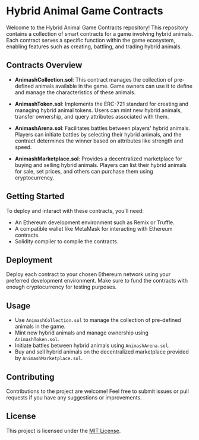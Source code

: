 # Hybrid Animal Game Contracts

Welcome to the Hybrid Animal Game Contracts repository! This repository contains a collection of smart contracts for a game involving hybrid animals. Each contract serves a specific function within the game ecosystem, enabling features such as creating, battling, and trading hybrid animals.

## Contracts Overview

- **AnimashCollection.sol**: This contract manages the collection of pre-defined animals available in the game. Game owners can use it to define and manage the characteristics of these animals.

- **AnimashToken.sol**: Implements the ERC-721 standard for creating and managing hybrid animal tokens. Users can mint new hybrid animals, transfer ownership, and query attributes associated with them.

- **AnimashArena.sol**: Facilitates battles between players' hybrid animals. Players can initiate battles by selecting their hybrid animals, and the contract determines the winner based on attributes like strength and speed.

- **AnimashMarketplace.sol**: Provides a decentralized marketplace for buying and selling hybrid animals. Players can list their hybrid animals for sale, set prices, and others can purchase them using cryptocurrency.

## Getting Started

To deploy and interact with these contracts, you'll need:

- An Ethereum development environment such as Remix or Truffle.
- A compatible wallet like MetaMask for interacting with Ethereum contracts.
- Solidity compiler to compile the contracts.

## Deployment

Deploy each contract to your chosen Ethereum network using your preferred development environment. Make sure to fund the contracts with enough cryptocurrency for testing purposes.

## Usage

- Use `AnimashCollection.sol` to manage the collection of pre-defined animals in the game.
- Mint new hybrid animals and manage ownership using `AnimashToken.sol`.
- Initiate battles between hybrid animals using `AnimashArena.sol`.
- Buy and sell hybrid animals on the decentralized marketplace provided by `AnimashMarketplace.sol`.

## Contributing

Contributions to the project are welcome! Feel free to submit issues or pull requests if you have any suggestions or improvements.

## License

This project is licensed under the [MIT License](LICENSE).
